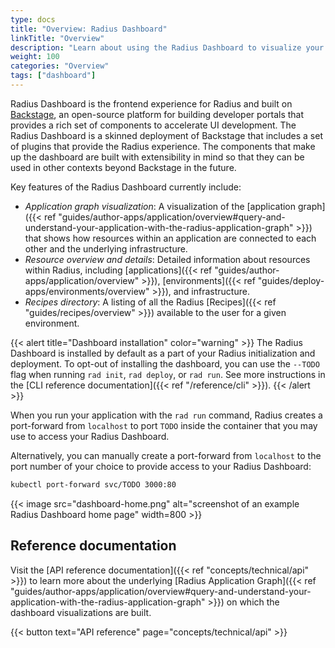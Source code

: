 ```yaml
---
type: docs
title: "Overview: Radius Dashboard"
linkTitle: "Overview"
description: "Learn about using the Radius Dashboard to visualize your application graph, environments, and recipes"
weight: 100
categories: "Overview"
tags: ["dashboard"]
---
```


Radius Dashboard is the frontend experience for Radius and built on [Backstage](https://backstage.io/), an open-source platform for building developer portals that provides a rich set of components to accelerate UI development. The Radius Dashboard is a skinned deployment of Backstage that includes a set of plugins that provide the Radius experience. The components that make up the dashboard are built with extensibility in mind so that they can be used in other contexts beyond Backstage in the future.

Key features of the Radius Dashboard currently include:

- _Application graph visualization_: A visualization of the [application graph]({{< ref "guides/author-apps/application/overview#query-and-understand-your-application-with-the-radius-application-graph" >}}) that shows how resources within an application are connected to each other and the underlying infrastructure.
- _Resource overview and details_: Detailed information about resources within Radius, including [applications]({{< ref "guides/author-apps/application/overview" >}}), [environments]({{< ref "guides/deploy-apps/environments/overview" >}}), and infrastructure.
- _Recipes directory_: A listing of all the Radius [Recipes]({{< ref "guides/recipes/overview" >}}) available to the user for a given environment.

{{< alert title="Dashboard installation" color="warning" >}}
The Radius Dashboard is installed by default as a part of your Radius initialization and deployment. To opt-out of installing the dashboard, you can use the `--TODO` flag when running `rad init`, `rad deploy`, or `rad run`. See more instructions in the [CLI reference documentation]({{< ref "/reference/cli" >}}).
{{< /alert >}}

When you run your application with the `rad run` command, Radius creates a port-forward from `localhost` to port `TODO` inside the container that you may use to access your Radius Dashboard.

Alternatively, you can manually create a port-forward from `localhost` to the port number of your choice to provide access to your Radius Dashboard:

```bash
kubectl port-forward svc/TODO 3000:80
```

{{< image src="dashboard-home.png" alt="screenshot of an example Radius Dashboard home page" width=800 >}}

## Reference documentation

Visit the [API reference documentation]({{< ref "concepts/technical/api" >}}) to learn more about the underlying [Radius Application Graph]({{< ref "guides/author-apps/application/overview#query-and-understand-your-application-with-the-radius-application-graph" >}}) on which the dashboard visualizations are built.

{{< button text="API reference" page="concepts/technical/api" >}}
